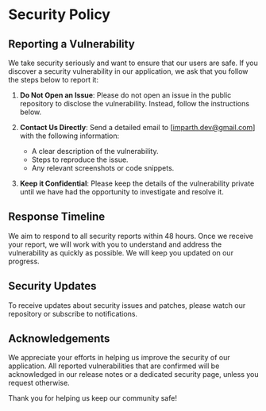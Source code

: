 # Security Policy

## Reporting a Vulnerability

We take security seriously and want to ensure that our users are safe. If you discover a security vulnerability in our application, we ask that you follow the steps below to report it:

1. **Do Not Open an Issue**: Please do not open an issue in the public repository to disclose the vulnerability. Instead, follow the instructions below.
   
2. **Contact Us Directly**: Send a detailed email to [imparth.dev@gmail.com] with the following information:
   - A clear description of the vulnerability.
   - Steps to reproduce the issue.
   - Any relevant screenshots or code snippets.

3. **Keep it Confidential**: Please keep the details of the vulnerability private until we have had the opportunity to investigate and resolve it.

## Response Timeline

We aim to respond to all security reports within 48 hours. Once we receive your report, we will work with you to understand and address the vulnerability as quickly as possible. We will keep you updated on our progress.

## Security Updates

To receive updates about security issues and patches, please watch our repository or subscribe to notifications.

## Acknowledgements

We appreciate your efforts in helping us improve the security of our application. All reported vulnerabilities that are confirmed will be acknowledged in our release notes or a dedicated security page, unless you request otherwise.

Thank you for helping us keep our community safe!